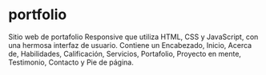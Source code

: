 # portfolio
Sitio web de portafolio Responsive que utiliza HTML, CSS y JavaScript, con una hermosa interfaz de usuario. Contiene un Encabezado, Inicio, Acerca de, Habilidades, Calificación, Servicios, Portafolio, Proyecto en mente, Testimonio, Contacto y Pie de página.
